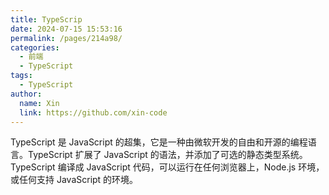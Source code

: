 ```yaml
---
title: TypeScrip
date: 2024-07-15 15:53:16
permalink: /pages/214a98/
categories:
  - 前端
  - TypeScript
tags:
  - TypeScript
author: 
  name: Xin
  link: https://github.com/xin-code
---
```


TypeScript 是 JavaScript 的超集，它是一种由微软开发的自由和开源的编程语言。TypeScript 扩展了 JavaScript 的语法，并添加了可选的静态类型系统。TypeScript 编译成 JavaScript 代码，可以运行在任何浏览器上，Node.js 环境，或任何支持 JavaScript 的环境。
